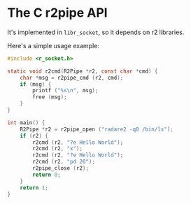 The C r2pipe API
================

It's implemented in `libr_socket`, so it depends on r2 libraries.

Here's a simple usage example:

```c
#include <r_socket.h>

static void r2cmd(R2Pipe *r2, const char *cmd) {
	char *msg = r2pipe_cmd (r2, cmd);
	if (msg) {
		printf ("%s\n", msg);
		free (msg);
	}
}

int main() {
	R2Pipe *r2 = r2pipe_open ("radare2 -q0 /bin/ls");
	if (r2) {
		r2cmd (r2, "?e Hello World");
		r2cmd (r2, "x");
		r2cmd (r2, "?e Hello World");
		r2cmd (r2, "pd 20");
		r2pipe_close (r2);
		return 0;
	}
	return 1;
}
```
